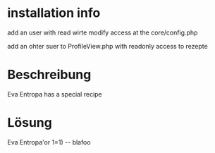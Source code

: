 installation info
=================


add an user with read wirte modify access at the core/config.php

add an ohter suer to ProfileView.php with readonly access to rezepte

Beschreibung
============================
Eva Entropa has a special recipe

Lösung
============================
Eva Entropa'or 1=1) -- blafoo